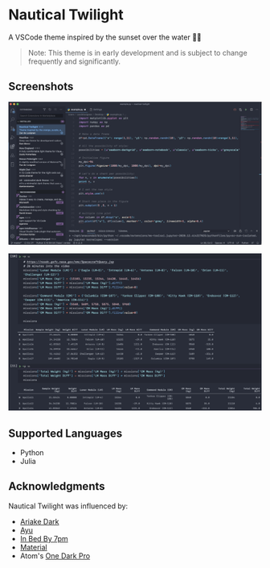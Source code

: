 

# Nautical Twilight

A VSCode theme inspired by the sunset over the water 🌅⚓

> Note: This theme is in early development and is subject to change frequently and significantly.

## Screenshots
![Python Example](img/Python.png)

![Notebook Example](img/notebook.png)

## Supported Languages
* Python
* Julia

## Acknowledgments
Nautical Twilight was influenced by:
* [Ariake Dark](https://marketplace.visualstudio.com/items?itemName=wart.ariake-dark)
* [Ayu](https://marketplace.visualstudio.com/items?itemName=teabyii.ayu)
* [In Bed By 7pm](https://marketplace.visualstudio.com/items?itemName=sdras.inbedby7pm)
* [Material](https://marketplace.visualstudio.com/items?itemName=Equinusocio.vsc-material-theme)
* Atom's [One Dark Pro](https://atom.io/themes/one-dark-syntax)